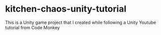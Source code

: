 # kitchen-chaos-unity-tutorial
This is a Unity game project that I created while following a Unity Youtube tutorial from Code Monkey
